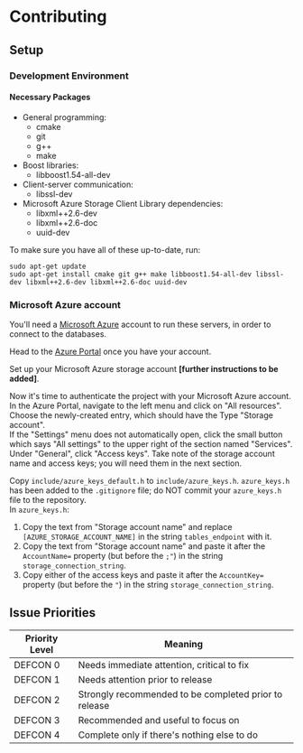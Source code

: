 # Contributing

## Setup

### Development Environment

#### Necessary Packages

* General programming:
  * cmake
  * git
  * g++
  * make
* Boost libraries:
  * libboost1.54-all-dev
* Client-server communication:
  * libssl-dev
* Microsoft Azure Storage Client Library dependencies:
  * libxml++2.6-dev
  * libxml++2.6-doc
  * uuid-dev

To make sure you have all of these up-to-date, run:
```
sudo apt-get update
sudo apt-get install cmake git g++ make libboost1.54-all-dev libssl-dev libxml++2.6-dev libxml++2.6-doc uuid-dev
```

### Microsoft Azure account

You'll need a [Microsoft Azure](https://azure.microsoft.com) account to run these servers, in order to connect to the databases.

Head to the [Azure Portal](https://portal.azure.com/) once you have your account.

Set up your Microsoft Azure storage account **[further instructions to be added]**.

Now it's time to authenticate the project with your Microsoft Azure account.  
In the Azure Portal, navigate to the left menu and click on "All resources". Choose the newly-created entry, which should have the Type "Storage account".  
If the "Settings" menu does not automatically open, click the small button which says "All settings" to the upper right of the section named "Services". Under "General", click "Access keys". Take note of the storage account name and access keys; you will need them in the next section.

Copy `include/azure_keys_default.h` to `include/azure_keys.h`. `azure_keys.h` has been added to the `.gitignore` file; do NOT commit your `azure_keys.h` file to the repository.  
In `azure_keys.h`:
1. Copy the text from "Storage account name" and replace `[AZURE_STORAGE_ACCOUNT_NAME]` in the string `tables_endpoint` with it.
2. Copy the text from "Storage account name" and paste it after the `AccountName=` property (but before the `;"`) in the string `storage_connection_string`.
3. Copy either of the access keys and paste it after the `AccountKey=` property (but before the `"`) in the string `storage_connection_string`.

## Issue Priorities

| Priority Level | Meaning |
| --- | --- |
DEFCON 0 | Needs immediate attention, critical to fix
DEFCON 1 | Needs attention prior to release
DEFCON 2 | Strongly recommended to be completed prior to release
DEFCON 3 | Recommended and useful to focus on
DEFCON 4 | Complete only if there's nothing else to do
